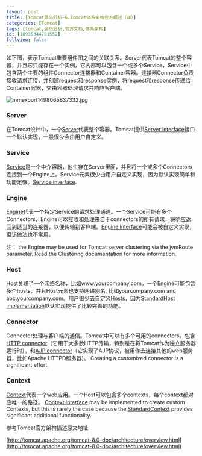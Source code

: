 ```yaml
---
layout: post
title: [Tomcat源码分析—6.Tomcat体系架构官方概述（译）]
categories: [Tomcat]
tags: [tomcat,源码分析,官方文档,体系架构]
id: [18935344791552]
fullview: false
---
```

如下图，表示Tomcat重要组件图之间的关联关系。Server代表Tomcat的整个容器，并且它只能存在一个实例，它内部可以包含一个或多个Service，Service中包含两个主要的组件Connector连接器和Container容器。连接器Connector负责接收请求连接，并创建request和response实例，将request和response传递给Container容器，交由容器处理请求并响应客户端。


![mmexport1498065837332.jpg](http://file.ctosb.com/upload/image/20170621/1498065853759056339.jpg "1498065853759056339.jpg")

### Server

在Tomcat设计中，一个[Server](http://tomcat.apache.org/tomcat-8.0-doc/config/server.html)代表整个容器。Tomcat提供[Server interface](http://tomcat.apache.org/tomcat-8.0-doc/api/org/apache/catalina/Server.html)接口一个默认实现，一般很少会由用户自定义。

### Service

[Service](http://tomcat.apache.org/tomcat-8.0-doc/config/service.html)是一个中介容器，他生存在Server里面，并且将一个或多个Connectors连接到一个Engine上。Service元素很少由用户自定义实现，因为默认实现简单和功能足够。[Service interface](http://tomcat.apache.org/tomcat-8.0-doc/api/org/apache/catalina/Service.html).

### Engine

[Engine](http://tomcat.apache.org/tomcat-8.0-doc/config/engine.html)代表一个特定Service的请求处理通道。一个Service可能有多个Connectors，Engine可以接收和处理来自于connectors的所有请求，将响应返回到适当的连接器，以便传输到客户端。[Engine interface](http://tomcat.apache.org/tomcat-8.0-doc/api/org/apache/catalina/Engine.html)可能会被自定义实现，但该做法也不常用。

注： the Engine may be used for Tomcat server clustering via the jvmRoute parameter. Read the Clustering documentation for more information.

### Host

[Host](http://tomcat.apache.org/tomcat-8.0-doc/config/host.html)关联了一个网络名称，比如www.yourcompany.com。一个Engine可能包含多个hosts，并且Host元素也支持网络别名, 比如yourcompany.com and abc.yourcompany.com。用户很少去自定义[Hosts](http://tomcat.apache.org/tomcat-8.0-doc/api/org/apache/catalina/Host.html)，因为[StandardHost implementation](http://tomcat.apache.org/tomcat-8.0-doc/api/org/apache/catalina/core/StandardHost.html)默认实现提供了比较完善的功能。

### Connector

Connector处理与客户端的通信。Tomcat中可以有多个可用的connectors。包含[HTTP connector](http://tomcat.apache.org/tomcat-8.0-doc/config/http.html)（它用于大多数HTTP传输，特别是在将Tomcat作为独立服务器运行时），和[AJP connector](http://tomcat.apache.org/tomcat-8.0-doc/config/ajp.html)（它实现了AJP协议，被用作去连接其他的web服务器，比如Apache HTTPD服务器)。 Creating a customized connector is a significant effort.

### Context

[Context](http://tomcat.apache.org/tomcat-8.0-doc/config/context.html)代表一个web应用。一个Host可以包含多个contexts，每个context都对应唯一的路径。 [Context interface](http://tomcat.apache.org/tomcat-8.0-doc/api/org/apache/catalina/Context.html) may be implemented to create custom Contexts, but this is rarely the case because the [StandardContext](http://tomcat.apache.org/tomcat-8.0-doc/api/org/apache/catalina/core/StandardContext.html) provides significant additional functionality.

参考Tomcat官方架构描述原文地址

[http://tomcat.apache.org/tomcat-8.0-doc/architecture/overview.html](http://tomcat.apache.org/tomcat-8.0-doc/architecture/overview.html) 


